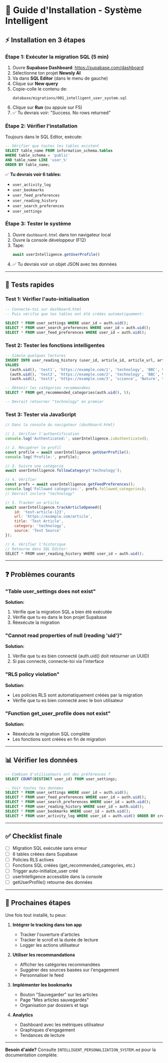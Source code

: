 # 🚀 Guide d'Installation - Système Intelligent

## ⚡ Installation en 3 étapes

### Étape 1: Exécuter la migration SQL (5 min)

1. Ouvre **Supabase Dashboard**: https://supabase.com/dashboard
2. Sélectionne ton projet **Newsly AI**
3. Va dans **SQL Editor** (dans le menu de gauche)
4. Clique sur **New query**
5. Copie-colle le contenu de:
   ```
   database/migrations/001_intelligent_user_system.sql
   ```
6. Clique sur **Run** (ou appuie sur F5)
7. ✅ Tu devrais voir: "Success. No rows returned"

### Étape 2: Vérifier l'installation

Toujours dans le SQL Editor, exécute:

```sql
-- Vérifier que toutes les tables existent
SELECT table_name FROM information_schema.tables
WHERE table_schema = 'public'
AND table_name LIKE 'user_%'
ORDER BY table_name;
```

✅ **Tu devrais voir 6 tables:**
- `user_activity_log`
- `user_bookmarks`
- `user_feed_preferences`
- `user_reading_history`
- `user_search_preferences`
- `user_settings`

### Étape 3: Tester le système

1. Ouvre `dashboard.html` dans ton navigateur local
2. Ouvre la console développeur (F12)
3. Tape:
   ```javascript
   await userIntelligence.getUserProfile()
   ```
4. ✅ Tu devrais voir un objet JSON avec tes données

---

## 🧪 Tests rapides

### Test 1: Vérifier l'auto-initialisation

```sql
-- Connecte-toi sur dashboard.html
-- Puis vérifie que tes tables ont été créées automatiquement:

SELECT * FROM user_settings WHERE user_id = auth.uid();
SELECT * FROM user_search_preferences WHERE user_id = auth.uid();
SELECT * FROM user_feed_preferences WHERE user_id = auth.uid();
```

### Test 2: Tester les fonctions intelligentes

```sql
-- Simule quelques lectures
INSERT INTO user_reading_history (user_id, article_id, article_url, article_category, article_source, completed)
VALUES
  (auth.uid(), 'test1', 'https://example.com/1', 'technology', 'BBC', true),
  (auth.uid(), 'test2', 'https://example.com/2', 'technology', 'BBC', true),
  (auth.uid(), 'test3', 'https://example.com/3', 'science', 'Nature', false);

-- Obtenir les catégories recommandées
SELECT * FROM get_recommended_categories(auth.uid(), 5);

-- Devrait retourner "technology" en premier
```

### Test 3: Tester via JavaScript

```javascript
// Dans la console du navigateur (dashboard.html)

// 1. Vérifier l'authentification
console.log('Authenticated:', userIntelligence.isAuthenticated);

// 2. Récupérer le profil
const profile = await userIntelligence.getUserProfile();
console.log('Profile:', profile);

// 3. Suivre une catégorie
await userIntelligence.followCategory('technology');

// 4. Vérifier
const prefs = await userIntelligence.getFeedPreferences();
console.log('Followed categories:', prefs.followed_categories);
// Devrait inclure "technology"

// 5. Tracker un article
await userIntelligence.trackArticleOpened({
    id: 'test-article-123',
    url: 'https://example.com/article',
    title: 'Test Article',
    category: 'technology',
    source: 'Test Source'
});

// 6. Vérifier l'historique
// Retourne dans SQL Editor:
SELECT * FROM user_reading_history WHERE user_id = auth.uid();
```

---

## ❓ Problèmes courants

### "Table user_settings does not exist"

**Solution:**
1. Vérifie que la migration SQL a bien été exécutée
2. Vérifie que tu es dans le bon projet Supabase
3. Réexécute la migration

### "Cannot read properties of null (reading 'uid')"

**Solution:**
1. Vérifie que tu es bien connecté (auth.uid() doit retourner un UUID)
2. Si pas connecté, connecte-toi via l'interface

### "RLS policy violation"

**Solution:**
- Les policies RLS sont automatiquement créées par la migration
- Vérifie que tu es bien connecté avec le bon utilisateur

### "Function get_user_profile does not exist"

**Solution:**
- Réexécute la migration SQL complète
- Les fonctions sont créées en fin de migration

---

## 📊 Vérifier les données

```sql
-- Combien d'utilisateurs ont des préférences ?
SELECT COUNT(DISTINCT user_id) FROM user_settings;

-- Voir toutes tes données
SELECT * FROM user_settings WHERE user_id = auth.uid();
SELECT * FROM user_feed_preferences WHERE user_id = auth.uid();
SELECT * FROM user_search_preferences WHERE user_id = auth.uid();
SELECT * FROM user_reading_history WHERE user_id = auth.uid();
SELECT * FROM user_bookmarks WHERE user_id = auth.uid();
SELECT * FROM user_activity_log WHERE user_id = auth.uid() ORDER BY created_at DESC LIMIT 10;
```

---

## ✅ Checklist finale

- [ ] Migration SQL exécutée sans erreur
- [ ] 6 tables créées dans Supabase
- [ ] Policies RLS actives
- [ ] Fonctions SQL créées (get_recommended_categories, etc.)
- [ ] Trigger auto-initialize_user créé
- [ ] userIntelligence accessible dans la console
- [ ] getUserProfile() retourne des données

---

## 🎉 Prochaines étapes

Une fois tout installé, tu peux:

1. **Intégrer le tracking dans ton app**
   - Tracker l'ouverture d'articles
   - Tracker le scroll et la durée de lecture
   - Logger les actions utilisateur

2. **Utiliser les recommandations**
   - Afficher les catégories recommandées
   - Suggérer des sources basées sur l'engagement
   - Personnaliser le feed

3. **Implémenter les bookmarks**
   - Bouton "Sauvegarder" sur les articles
   - Page "Mes articles sauvegardés"
   - Organisation par dossiers et tags

4. **Analytics**
   - Dashboard avec les métriques utilisateur
   - Graphiques d'engagement
   - Tendances de lecture

---

**Besoin d'aide?** Consulte `INTELLIGENT_PERSONALIZATION_SYSTEM.md` pour la documentation complète.
